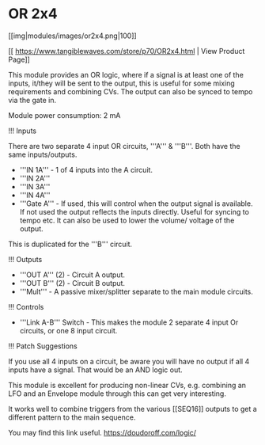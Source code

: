 # OR 2x4
[[img|modules/images/or2x4.png|100]]

[[ https://www.tangiblewaves.com/store/p70/OR2x4.html | View Product Page]]

This module provides an OR logic, where if a signal is at least one of the inputs, it/they will be sent to the output, this is useful for some mixing requirements and combining CVs. The output can also be synced to tempo via the gate in. 

Module power consumption: 2 mA

!!! Inputs

There are two separate 4 input OR circuits, '''A''' & '''B'''. Both have the same inputs/outputs.

* '''IN 1A''' - 1 of 4 inputs into the A circuit.
* '''IN 2A'''
* '''IN 3A'''
* '''IN 4A'''
* '''Gate A''' - If used, this will control when the output signal is available. If not used the output reflects the inputs directly. Useful for syncing to tempo etc. It can also be used to lower the volume/ voltage of the output.

This is duplicated for the '''B''' circuit.

!!! Outputs

* '''OUT A''' (2) - Circuit A output.
* '''OUT B''' (2) - Circuit B output.
* '''Mult''' - A passive mixer/splitter separate to the main module circuits.

!!! Controls

* '''Link A-B''' Switch - This makes the module 2 separate 4 input Or circuits, or one 8 input circuit.

!!! Patch Suggestions

If you use all 4 inputs on a circuit, be aware you will have no output if all 4 inputs have a signal. That would be an AND logic out.

This module is excellent for producing non-linear CVs, e.g. combining an LFO and an Envelope module through this can get very interesting.

It works well to combine triggers from the various [[SEQ16]] outputs to get a different pattern to the main sequence.

You may find this link useful. https://doudoroff.com/logic/
